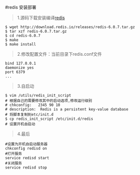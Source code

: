 #redis 安装部署

> 1.源码下载安装编译[redis](https://redis.io/download)

```shell script
$ wget http://download.redis.io/releases/redis-6.0.7.tar.gz
$ tar xzf redis-6.0.7.tar.gz
$ cd redis-6.0.7
$ make
$ make install
```
> 2.修改配置文件：当前目录下redis.conf文件
```
bind 127.0.0.1
daemonize yes
port 6379
...
```


> 3.自启动
```
$ vim /utils/redis_init_script 
# 根据自己的需要修改其中的启动选项,修改运行级别
# chkconfig:   2345 90 10
# description:  Redis is a persistent key-value database
# 将脚本复制到etc/init.d
$ cp redis_init_script /etc/init.d/redis
# 设置开机自启动

```

> 4.最后
```shell script
#设置为开机自启动服务器
chkconfig redisd on
#打开服务
service redisd start
#关闭服务
service redisd stop
```
